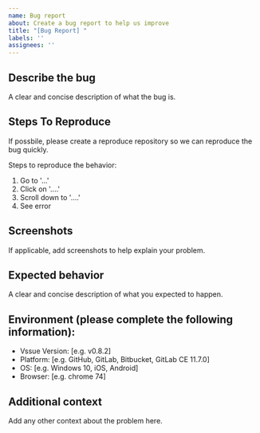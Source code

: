 ```yaml
---
name: Bug report
about: Create a bug report to help us improve
title: "[Bug Report] "
labels: ''
assignees: ''
---
```


## Describe the bug

A clear and concise description of what the bug is.

## Steps To Reproduce

If possbile, please create a reproduce repository so we can reproduce the bug quickly.

Steps to reproduce the behavior:
1. Go to '...'
2. Click on '....'
3. Scroll down to '....'
4. See error

## Screenshots

If applicable, add screenshots to help explain your problem.

## Expected behavior

A clear and concise description of what you expected to happen.

## Environment (please complete the following information):

 - Vssue Version: [e.g. v0.8.2]
 - Platform: [e.g. GitHub, GitLab, Bitbucket, GitLab CE 11.7.0]
 - OS: [e.g. Windows 10, iOS, Android]
 - Browser: [e.g. chrome 74]

## Additional context

Add any other context about the problem here.
